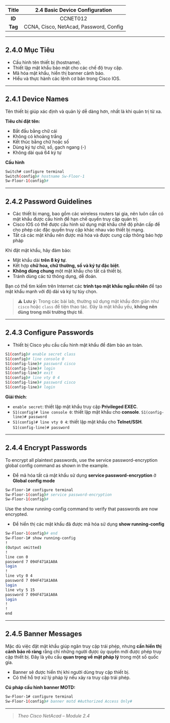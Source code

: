 | **Title** | 2.4 Basic Device Configuration |
|:---------:|:------------------------------:|
| **ID**    | CCNET012                       |
| **Tag**   | CCNA, Cisco, NetAcad, Password, Config |

---

## 2.4.0 Mục Tiêu
- Cấu hình tên thiết bị (hostname).
- Thiết lập mật khẩu bảo mật cho các chế độ truy cập.
- Mã hóa mật khẩu, hiển thị banner cảnh báo.
- Hiểu và thực hành các lệnh cơ bản trong Cisco IOS.

---

## 2.4.1 Device Names

Tên thiết bị giúp xác định và quản lý dễ dàng hơn, nhất là khi quản trị từ xa.

**Tiêu chí đặt tên:**
- Bắt đầu bằng chữ cái
- Không có khoảng trắng
- Kết thúc bằng chữ hoặc số
- Dùng ký tự chữ, số, gạch ngang (-)
- Không dài quá 64 ký tự

**Cấu hình**

```bash
Switch# configure terminal
Switch(config)# hostname Sw-Floor-1
Sw-Floor-1(config)#
```

---

## 2.4.2 Password Guidelines
- Các thiết bị mạng, bao gồm các wireless routers tại gia, nên luôn cần có mật khẩu được cấu hình để hạn chế quyền truy cập quản trị. 
- Cisco IOS có thể được cấu hình sử dụng mật khẩu chế độ phân cấp để cho phép các đặc quyền truy cập khác nhau vào thiết bị mạng.
- Tất cả các mật khẩu nên được mã hóa và được cung cấp thông báo hợp pháp 

Khi đặt mật khẩu, hãy đảm bảo:
- Mật khẩu dài **trên 8 ký tự**.
- Kết hợp **chữ hoa, chữ thường, số và ký tự đặc biệt**.
- **Không dùng chung** một mật khẩu cho tất cả thiết bị.
- Tránh dùng các từ thông dụng, dễ đoán.

Bạn có thể tìm kiếm trên Internet các **trình tạo mật khẩu ngẫu nhiên** để tạo mật khẩu mạnh với độ dài và ký tự tùy chọn.

> ⚠️ **Lưu ý:** Trong các bài lab, thường sử dụng mật khẩu đơn giản như `cisco` hoặc `class` để tiện thao tác. Đây là mật khẩu yếu, **không nên dùng trong môi trường thực tế**.
---
## 2.4.3 Configure Passwords

- Thiết bị Cisco yêu cầu cấu hình mật khẩu để đảm bảo an toàn.

```bash
S1(config)# enable secret class
S1(config)# line console 0
S1(config-line)# password cisco 
S1(config-line)# login
S1(config-line)# exit
S1(config)# line vty 0 4
S1(config-line)# password cisco
S1(config-line)# login
```

**Giải thích**:
- `enable secret`: thiết lập mật khẩu truy cập **Privileged EXEC**.
- `S1(config)# line console 0`: thiết lập mật khẩu cho **console**.
`S1(config-line)# password `
- `S1(config)# line vty 0 4`: thiết lập mật khẩu cho **Telnet/SSH**.
`S1(config-line)# password `

---

## 2.4.4 Encrypt Passwords
To encrypt all plaintext passwords, use the service password-encryption global config command as shown in the example.
- Để mã hóa tất cả mật khẩu sử dụng **service password-encryption** ở **Global config mode**

```bash
Sw-Floor-1# configure terminal
Sw-Floor-1(config)# service password-encryption
Sw-Floor-1(config)#
```
Use the show running-config command to verify that passwords are now encrypted.
- Để hiển thị các mật khẩu đã được mã hóa sử dụng **show running-config**

```bash
Sw-Floor-1(config)# end
Sw-Floor-1# show running-config
!
(Output omitted)
!
line con 0
password 7 094F471A1A0A
login
!
line vty 0 4
password 7 094F471A1A0A
login
line vty 5 15
password 7 094F471A1A0A
login
!
!
end
```

---

## 2.4.5 Banner Messages

Mặc dù việc đặt mật khẩu giúp ngăn truy cập trái phép, nhưng **cần hiển thị cảnh báo rõ ràng** rằng chỉ những người được ủy quyền mới được phép truy cập thiết bị. Đây là yêu cầu **quan trọng về mặt pháp lý** trong một số quốc gia.

- Banner sẽ được hiển thị khi người dùng truy cập thiết bị.
- Có thể hỗ trợ xử lý pháp lý nếu xảy ra truy cập trái phép.

**Cú pháp cấu hình banner MOTD:**
```bash
Sw-Floor-1# configure terminal
Sw-Floor-1(config)# banner motd #Authorized Access Only#
```

---

> *Theo Cisco NetAcad – Module 2.4*


